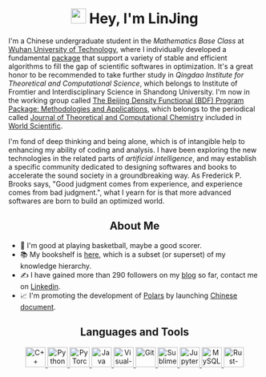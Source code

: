 <h1 align="center"> <img src="https://emojis.slackmojis.com/emojis/images/1531849430/4246/blob-sunglasses.gif?1531849430" width="30"/> Hey, I'm LinJing </h1>

I'm a Chinese undergraduate student in the *Mathematics Base Class* at [Wuhan University of Technology], where I individually developed a fundamental [package] that support a variety of stable and efficient algorithms to fill the gap of scientific softwares in optimization. It's a great honor to be recommended to take further study in *Qingdao Institute for Theoretical and Computational Science*, which belongs to Institute of Fromtier and Interdisciplinary Science in Shandong University. I'm now in the working group called [The Beijing Density Functional (BDF) Program Package: Methodologies and Applications], which belongs to the periodical called [Journal of Theoretical and Computational Chemistry] included in [World Scientific].

I'm fond of deep thinking and being alone, which is of intangible help to enhancing my ability of coding and analysis. I have been exploring the new technologies in the related parts of *artificial intelligence*, and may establish a specific community dedicated to designing softwares and books to accelerate the sound society in a groundbreaking way. As Frederick P. Brooks says, "Good judgment comes from experience, and experience comes from bad judgment.", what I yearn for is that more advanced softwares are born to build an optimized world.

<h2 align='center'><b>About Me</b></h2>

- 🏀 I'm good at playing basketball, maybe a good scorer.
- 📚 My bookshelf is [here], which is a subset (or superset) of my knowledge hierarchy.
- ✍ I have gained more than 290 followers on my [blog] so far, contact me on [Linkedin].
- 📈 I'm promoting the development of [Polars] by launching [Chinese document].

[Wuhan University of Technology]: https://whut.edu.cn/
[package]: https://github.com/linjing-lab/optimtool
[Polars]: https://github.com/pola-rs/polars
[Chinese document]: https://pola-rs.github.io/polars-book-cn/user-guide/index.html
[blog]: https://blog.csdn.net/linjing_zyq
[here]: https://github.com/linjing-lab/bookshelf
[Linkedin]: https://www.linkedin.cn/incareer/in/%E6%99%AF-%E6%9E%97-15b281210
[The Beijing Density Functional (BDF) Program Package: Methodologies and Applications]: https://www.worldscientific.com/doi/abs/10.1142/S0219633603000471
[World Scientific]: https://www.worldscientific.com/page/about/corporate-profile
[Journal of Theoretical and Computational Chemistry]: https://www.worldscientific.com/worldscinet/jtcc


<h2 align='center'><b>Languages and Tools</b></h2>
<p align='center'>
    <a href='https://en.cppreference.com/w/cpp'>
        <img src='https://cdn.jsdelivr.net/npm/simple-icons@6.20.0/icons/cplusplus.svg' alt='C++' height='40'/>
    </a>
    <a href='https://www.python.org/'>
        <img src="https://www.vectorlogo.zone/logos/python/python-icon.svg" alt="Python" height="40"/>
    </a>
    <a href="https://github.com/pytorch"> 
        <img src="https://www.vectorlogo.zone/logos/pytorch/pytorch-icon.svg" alt="PyTorch" height="40"/> 
    </a>
    <a href='https://www.java.com/en/'>
        <img src="https://www.vectorlogo.zone/logos/java/java-icon.svg" alt="Java" height="40"/>
    </a>
    <a href='https://code.visualstudio.com/'>
        <img src="https://www.vectorlogo.zone/logos/visualstudio_code/visualstudio_code-icon.svg" alt="Visual-Studio-Code" height="40"/> 
    </a>
    <a href='https://git-scm.com/'>
        <img src="https://www.vectorlogo.zone/logos/git-scm/git-scm-icon.svg" alt="Git" height="40"/>
    </a>
    <a href='http://www.sublimetext.com/'>
        <img src='https://cdn.jsdelivr.net/npm/simple-icons@6.20.0/icons/sublimetext.svg' alt='Sublime-Text' height='40'>
    </a>
    <a href='https://jupyter.org/'>
        <img src="https://www.vectorlogo.zone/logos/jupyter/jupyter-icon.svg" alt="Jupyter" height="40"/> 
    </a>
    <a href='https://www.mysql.com/'>
        <img src="https://www.vectorlogo.zone/logos/mysql/mysql-icon.svg" alt="MySQL" height="40"/> 
    </a>
    <a href='https://www.rust-lang.org/'>
        <img src="https://www.vectorlogo.zone/logos/rust-lang/rust-lang-icon.svg" alt="Rust-lang" height="40"/>
    </a>
</p>